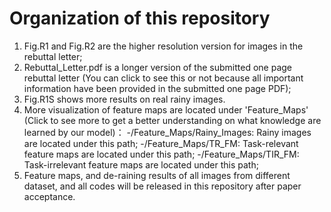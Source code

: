 # Organization of this repository
1. Fig.R1 and Fig.R2 are the higher resolution version for images in the rebuttal letter;
2. Rebuttal_Letter.pdf is a longer version of the submitted one page rebuttal letter (You can click to see this or not because all important information have been provided in the submitted one page PDF);
3. Fig.R1S shows more results on real rainy images.
4. More visualization of feature maps are located under 'Feature_Maps' (Click to see more to get a better understanding on what knowledge are learned by our model)：
   -/Feature_Maps/Rainy_Images: Rainy images are located under this path;
   -/Feature_Maps/TR_FM: Task-relevant feature maps are located under this path;
   -/Feature_Maps/TIR_FM: Task-irrelevant feature maps are located under this path;
5. Feature maps, and de-raining results of all images from different dataset,  and all codes will be released in this repository after paper acceptance.
